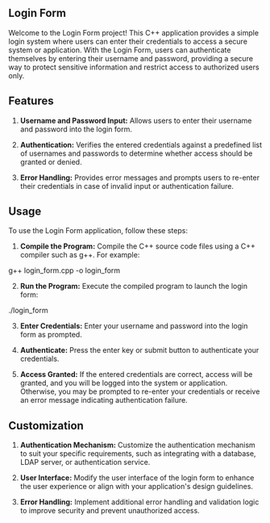 ## Login Form
Welcome to the Login Form project! This C++ application provides a simple login system where users can enter their credentials to access a secure system or application. With the Login Form, users can authenticate themselves by entering their username and password, providing a secure way to protect sensitive information and restrict access to authorized users only.

## Features
1. **Username and Password Input:** Allows users to enter their username and password into the login form.

2. **Authentication:** Verifies the entered credentials against a predefined list of usernames and passwords to determine whether access should be granted or denied.

3. **Error Handling:** Provides error messages and prompts users to re-enter their credentials in case of invalid input or authentication failure.

## Usage
To use the Login Form application, follow these steps:

1. **Compile the Program:** Compile the C++ source code files using a C++ compiler such as g++. For example:

g++ login_form.cpp -o login_form

2. **Run the Program:** Execute the compiled program to launch the login form:

./login_form

3. **Enter Credentials:** Enter your username and password into the login form as prompted.

4. **Authenticate:** Press the enter key or submit button to authenticate your credentials.

5. **Access Granted:** If the entered credentials are correct, access will be granted, and you will be logged into the system or application. Otherwise, you may be prompted to re-enter your credentials or receive an error message indicating authentication failure.

## Customization
1. **Authentication Mechanism:** Customize the authentication mechanism to suit your specific requirements, such as integrating with a database, LDAP server, or authentication service.

2. **User Interface:** Modify the user interface of the login form to enhance the user experience or align with your application's design guidelines.

3. **Error Handling:** Implement additional error handling and validation logic to improve security and prevent unauthorized access.
